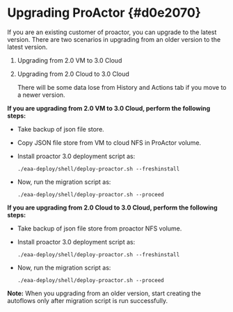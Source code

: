 # Upgrading ProActor {#d0e2070}

If you are an existing customer of proactor, you can upgrade to the latest version. There are two scenarios in upgrading from an older version to the latest version.

1.  Upgrading from 2.0 VM to 3.0 Cloud
2.  Upgrading from 2.0 Cloud to 3.0 Cloud

    There will be some data lose from History and Actions tab if you move to a newer version.


**If you are upgrading from 2.0 VM to 3.0 Cloud, perform the following steps:**

-   Take backup of json file store.
-   Copy JSON file store from VM to cloud NFS in ProActor volume.
-   Install proactor 3.0 deployment script as:

    ```
    ./eaa-deploy/shell/deploy-proactor.sh --freshinstall
    ```

-   Now, run the migration script as:

    ```
    ./eaa-deploy/shell/deploy-proactor.sh --proceed
    ```


**If you are upgrading from 2.0 Cloud to 3.0 Cloud, perform the following steps:**

-   Take backup of json file store from proactor NFS volume.
-   Install proactor 3.0 deployment script as:

    ```
    ./eaa-deploy/shell/deploy-proactor.sh --freshinstall
    ```

-   Now, run the migration script as:

    ```
    ./eaa-deploy/shell/deploy-proactor.sh --proceed
    ```


**Note:** When you upgrading from an older version, start creating the autoflows only after migration script is run successfully.

